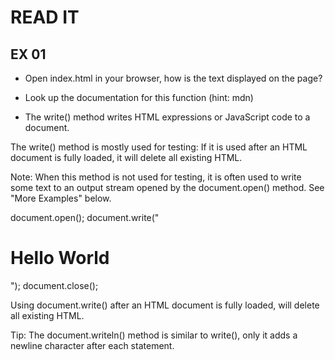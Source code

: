 # READ IT
## EX 01
* Open index.html in your browser, how is the text displayed on the page?
* Look up the documentation for this function (hint: mdn)

* The write() method writes HTML expressions or JavaScript code to a document.

The write() method is mostly used for testing: If it is used after an HTML document is fully loaded, it will delete all existing HTML.

Note: When this method is not used for testing, it is often used to write some text to an output stream opened by the document.open() method. See "More Examples" below.

document.open();
document.write("<h1>Hello World</h1>");
document.close();

Using document.write() after an HTML document is fully loaded, will delete all existing HTML.

Tip: The document.writeln() method is similar to write(), only it adds a newline character after each statement.